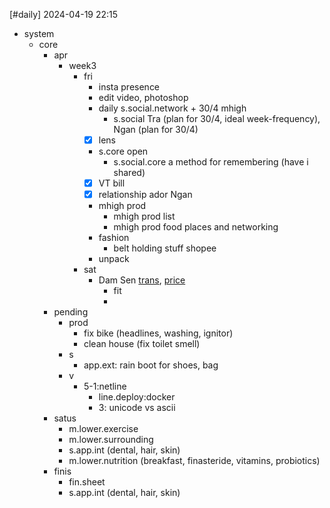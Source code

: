 [#daily]
2024-04-19
22:15

- system
	- core
		- apr
			- week3
				- fri
					- insta presence
					- edit video, photoshop
					- daily s.social.network + 30/4 mhigh
						- s.social Tra (plan for 30/4, ideal week-frequency), Ngan (plan for 30/4)
					- [x] lens
					- s.core open
						- s.social.core a method for remembering (have i shared)
					- [x] VT bill
					- [x] relationship ador Ngan
					- mhigh prod
						- mhigh prod list
						- mhigh prod food places and networking
					- fashion
						- belt holding stuff shopee
					- unpack
				- sat
					- Dam Sen [trans](http://damsenpark.vn/ve-dich-vu/), [price](http://damsenpark.vn/gia-ve-khach-le-tham-quan-tron-goi-o-dam-sen/)
						- fit
						- 
		- pending
			- prod
				- fix bike (headlines, washing, ignitor)
				- clean house (fix toilet smell)
			- s
				- app.ext: rain boot for shoes, bag
			- v
				- 5-1:netline
					- line.deploy:docker
					- 3: unicode vs ascii
		- satus
			- m.lower.exercise
			- m.lower.surrounding
			- s.app.int (dental, hair, skin)
			- m.lower.nutrition (breakfast, finasteride, vitamins, probiotics)
		- finis
			- fin.sheet
			- s.app.int (dental, hair, skin)